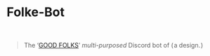 # <h1>Folke-Bot</h1> <br><blockquote>The   ‘[GOOD FOLKS](http://discord.gg/vxpm8EX)’   *multi*-*purposed*   Discord   bot   of   ( a   design. )</blockquote>

